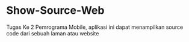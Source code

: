 # Show-Source-Web
Tugas Ke 2 Pemrograma Mobile, aplikasi ini dapat menampilkan source code dari sebuah laman atau website
